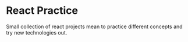 # React Practice

Small collection of react projects mean to practice different concepts and try new technologies out.
